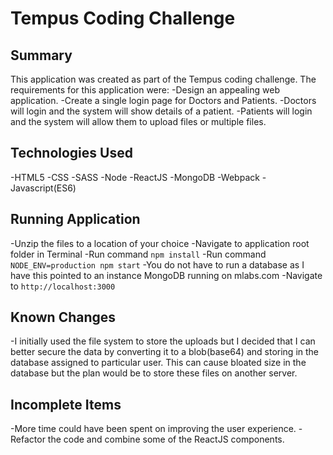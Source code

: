 # Tempus Coding Challenge

## Summary

This application was created as part of the Tempus coding challenge.  The requirements for this application were:
-Design an appealing web application.
-Create a single login page for Doctors and Patients.
-Doctors will login and the system will show details of a patient.
-Patients will login and the system will allow them to upload files or multiple files.

## Technologies Used
-HTML5
-CSS
-SASS
-Node
-ReactJS
-MongoDB
-Webpack
-Javascript(ES6)

## Running Application
-Unzip the files to a location of your choice
-Navigate to application root folder in Terminal
-Run command `npm install`
-Run command `NODE_ENV=production npm start`
-You do not have to run a database as I have this pointed to an instance MongoDB running on mlabs.com
-Navigate to `http://localhost:3000`

## Known Changes
-I initially used the file system to store the uploads but I decided that I can better secure the data by converting it to a blob(base64) and storing in the database assigned to particular user.  This can cause bloated size in the database but the plan would be to store these files on another server.

## Incomplete Items
-More time could have been spent on improving the user experience.
-Refactor the code and combine some of the ReactJS components.
